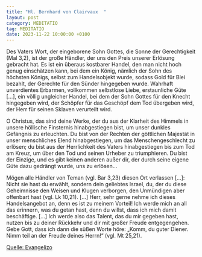 ```yaml
---
title: "Hl. Bernhard von Clairvaux  "
layout: post
category: MEDITATIO
tag: MEDITATIO
date: 2023-11-22 10:00:00 +0100
---
```

Des Vaters Wort, der eingeborene Sohn Gottes, die Sonne der Gerechtigkeit (Mal 3,2), ist der große Händler, der uns den Preis unserer Erlösung gebracht hat. Es ist ein überaus kostbarer Handel, den man nicht hoch genug einschätzen kann, bei dem ein König, nämlich der Sohn des höchsten Königs, selbst zum Handelsobjekt wurde, sodass Gold für Blei bezahlt, der Gerechte für den Sünder hingegeben wurde.<!--more--> Wahrhaft unverdientes Erbarmen, vollkommen selbstlose Liebe, erstaunliche Güte […], ein völlig ungleicher Handel, bei dem der Sohn Gottes für den Knecht hingegeben wird, der Schöpfer für das Geschöpf dem Tod übergeben wird, der Herr für seinen Sklaven verurteilt wird.

O Christus, das sind deine Werke, der du aus der Klarheit des Himmels in unsere höllische Finsternis hinabgestiegen bist, um unser dunkles Gefängnis zu erleuchten. Du bist von der Rechten der göttlichen Majestät in unser menschliches Elend hinabgestiegen, um das Menschengeschlecht zu erlösen; du bist aus der Herrlichkeit des Vaters hinabgestiegen bis zum Tod am Kreuz, um über den Tod und seinen Urheber zu triumphieren. Du bist der Einzige, und es gibt keinen anderen außer dir, der durch seine eigene Güte dazu gedrängt wurde, uns zu erlösen...

Mögen alle Händler von Teman (vgl. Bar 3,23) diesen Ort verlassen […]: Nicht sie hast du erwählt, sondern dein geliebtes Israel, du, der du diese Geheimnisse den Weisen und Klugen verborgen, den Unmündigen aber offenbart hast (vgl. Lk 10,21). […] Herr, sehr gerne nehme ich dieses Handelsangebot an, denn es ist zu meinem Vorteil! Ich werde mich an all das erinnern, was du getan hast, denn du willst, dass ich mich damit beschäftige. […] Ich werde also das Talent, das du mir gegeben hast, nutzen bis zu deiner Rückkehr und dir mit großer Freude entgegengehen. Gebe Gott, dass ich dann die süßen Worte höre: „Komm, du guter Diener. Nimm teil an der Freude deines Herrn!“ (vgl. Mt 25,21).



[Quelle: Evangelizo](https://evangeliumtagfuertag.org/DE/gospel)